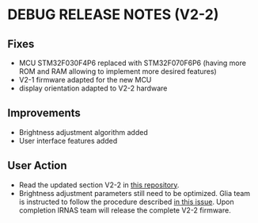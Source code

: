 # DEBUG RELEASE NOTES (V2-2)

## Fixes
- MCU STM32F030F4P6 replaced with STM32F070F6P6 (having more ROM and RAM allowing to implement more desired features)
- V2-1 firmware adapted for the new MCU
- display orientation adapted to V2-2 hardware

## Improvements
- Brightness adjustment algorithm added
- User interface features added

## User Action
- Read the updated section V2-2 in [this repository](https://github.com/IRNAS/pulseox-testing/tree/master/firmware_test_debug/V2-2).
- Brightness adjustment parameters still need to be optimized. Glia team is instructed to follow the procedure described [in this issue](https://github.com/IRNAS/pulseox-testing/issues/2). Upon completion IRNAS team will release the complete V2-2 firmware.
